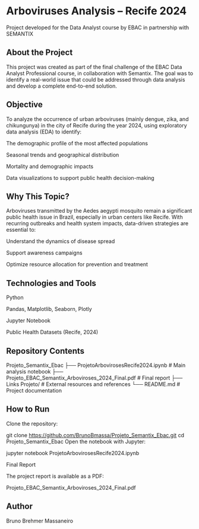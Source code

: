 

# Arboviruses Analysis – Recife 2024
Project developed for the Data Analyst course by EBAC in partnership with SEMANTIX

## About the Project
This project was created as part of the final challenge of the EBAC Data Analyst Professional course, in collaboration with Semantix. The goal was to identify a real-world issue that could be addressed through data analysis and develop a complete end-to-end solution.

## Objective
To analyze the occurrence of urban arboviruses (mainly dengue, zika, and chikungunya) in the city of Recife during the year 2024, using exploratory data analysis (EDA) to identify:

The demographic profile of the most affected populations

Seasonal trends and geographical distribution

Mortality and demographic impacts

Data visualizations to support public health decision-making

## Why This Topic?
Arboviruses transmitted by the Aedes aegypti mosquito remain a significant public health issue in Brazil, especially in urban centers like Recife. With recurring outbreaks and health system impacts, data-driven strategies are essential to:

Understand the dynamics of disease spread

Support awareness campaigns

Optimize resource allocation for prevention and treatment

## Technologies and Tools
Python

Pandas, Matplotlib, Seaborn, Plotly

Jupyter Notebook

Public Health Datasets (Recife, 2024)

## Repository Contents

Projeto_Semantix_Ebac
  ├── ProjetoArbovirosesRecife2024.ipynb     # Main analysis notebook
  ├── Projeto_EBAC_Semantix_Arboviroses_2024_Final.pdf  # Final report
  ├── Links Projeto/                         # External resources and references
  └── README.md                              # Project documentation
  
## How to Run
Clone the repository:

git clone https://github.com/BrunoBmassa/Projeto_Semantix_Ebac.git
cd Projeto_Semantix_Ebac
Open the notebook with Jupyter:

jupyter notebook ProjetoArbovirosesRecife2024.ipynb


Final Report

The project report is available as a PDF:

Projeto_EBAC_Semantix_Arboviroses_2024_Final.pdf

## Author

Bruno Brehmer Massaneiro
